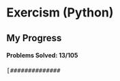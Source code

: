 # Exercism (Python)
## My Progress

<!-- 112 Spaces -->
#### Problems Solved: 13/105
<pre>[##############                                                                                                  ]</pre>
